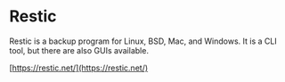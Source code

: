 # Restic

Restic is a backup program for Linux, BSD, Mac, and Windows. It is a CLI tool, but there are also GUIs available.

[https://restic.net/](https://restic.net/)
